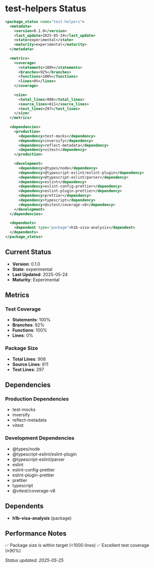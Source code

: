 # test-helpers Status

```xml
<package_status name="test-helpers">
  <metadata>
    <version>0.1.0</version>
    <last_update>2025-05-24</last_update>
    <state>experimental</state>
    <maturity>experimental</maturity>
  </metadata>
  
  <metrics>
    <coverage>
      <statements>100%</statements>
      <branches>92%</branches>
      <functions>100%</functions>
      <lines>0%</lines>
    </coverage>
    
    <size>
      <total_lines>908</total_lines>
      <source_lines>611</source_lines>
      <test_lines>297</test_lines>
    </size>
  </metrics>
  
  <dependencies>
    <production>
      <dependency>test-mocks</dependency>
      <dependency>inversify</dependency>
      <dependency>reflect-metadata</dependency>
      <dependency>vitest</dependency>
    </production>
    
    <development>
      <dependency>@types/node</dependency>
      <dependency>@typescript-eslint/eslint-plugin</dependency>
      <dependency>@typescript-eslint/parser</dependency>
      <dependency>eslint</dependency>
      <dependency>eslint-config-prettier</dependency>
      <dependency>eslint-plugin-prettier</dependency>
      <dependency>prettier</dependency>
      <dependency>typescript</dependency>
      <dependency>@vitest/coverage-v8</dependency>
    </development>
  </dependencies>
  
  <dependents>
    <dependent type="package">h1b-visa-analysis</dependent>
  </dependents>
</package_status>
```

## Current Status

- **Version**: 0.1.0
- **State**: experimental
- **Last Updated**: 2025-05-24
- **Maturity**: Experimental

## Metrics

### Test Coverage
- **Statements**: 100%
- **Branches**: 92%  
- **Functions**: 100%
- **Lines**: 0%

### Package Size
- **Total Lines**: 908
- **Source Lines**: 611
- **Test Lines**: 297

## Dependencies

### Production Dependencies
- test-mocks
- inversify
- reflect-metadata
- vitest

### Development Dependencies  
- @types/node
- @typescript-eslint/eslint-plugin
- @typescript-eslint/parser
- eslint
- eslint-config-prettier
- eslint-plugin-prettier
- prettier
- typescript
- @vitest/coverage-v8

## Dependents

- **h1b-visa-analysis** (package)

## Performance Notes

✅ Package size is within target (<1000 lines)
✅ Excellent test coverage (≥90%)

*Status updated: 2025-05-25*